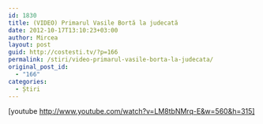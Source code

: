 ```yaml
---
id: 1830
title: (VIDEO) Primarul Vasile Bortă la judecată
date: 2012-10-17T13:10:23+03:00
author: Mircea
layout: post
guid: http://costesti.tv/?p=166
permalink: /stiri/video-primarul-vasile-borta-la-judecata/
original_post_id:
  - "166"
categories:
  - Știri
---
```

[youtube http://www.youtube.com/watch?v=LM8tbNMrq-E&w=560&h=315]